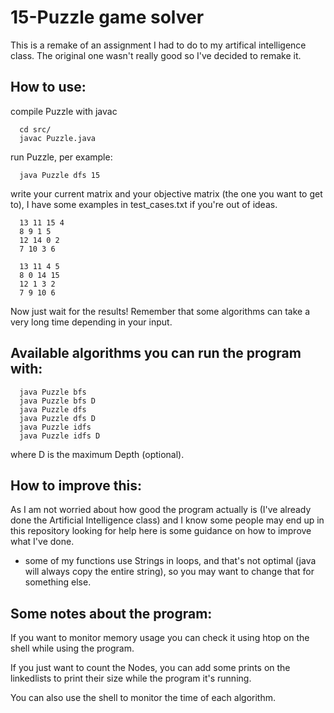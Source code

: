 # 15-Puzzle game solver
This is a remake of an assignment I had to do to my artifical intelligence class. The original one wasn't really good so I've decided to remake it.

## How to use:

compile Puzzle with javac
```Shell
  cd src/
  javac Puzzle.java
```

run Puzzle, per example:
```Shell
  java Puzzle dfs 15
```
write your current matrix and your objective matrix (the one you want to get to), I have some examples in test_cases.txt if you're out of ideas.
```Shell
  13 11 15 4
  8 9 1 5
  12 14 0 2
  7 10 3 6
  
  13 11 4 5
  8 0 14 15
  12 1 3 2
  7 9 10 6
```
Now just wait for the results!
Remember that some algorithms can take a very long time depending in your input. 

## Available algorithms you can run the program with:
```Shell
  java Puzzle bfs
  java Puzzle bfs D
  java Puzzle dfs
  java Puzzle dfs D
  java Puzzle idfs
  java Puzzle idfs D
```
where D is the maximum Depth (optional).

## How to improve this:
As I am not worried about how good the program actually is (I've already done the Artificial Intelligence class) and I know some people may end up in this repository looking for help here is some guidance on how to improve what I've done.

- some of my functions use Strings in loops, and that's not optimal (java will always copy the entire string), so you may want to change that for something else.

## Some notes about the program:
If you want to monitor memory usage you can check it using htop on the shell while using the program.

If you just want to count the Nodes, you can add some prints on the linkedlists to print their size while the program it's running.

You can also use the shell to monitor the time of each algorithm.
